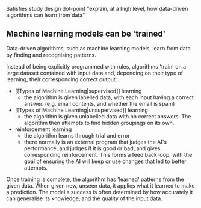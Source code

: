 Satisfies study design dot-point "explain, at a high level, how data-driven algorithms can learn from data"
## Machine learning models can be 'trained'
Data-driven algorithms, such as machine learning models, learn from data by finding and recognising patterns.

Instead of being explicitly programmed with rules, algorithms 'train' on a large dataset contained with input data and, depending on their type of learning, their corresponding correct output:
- [[Types of Machine Learning|supervised]] learning
	- the algorithm is given labelled data, with each input having a correct answer. (e.g. email contents, and whether the email is spam)
- [[Types of Machine Learning|unsupervised]] learning
	- the algorithm is given unlabelled data with no correct answers. The algorithm then attempts to find hidden groupings on its own.
- reinforcement learning
	- the algorithm learns through trial and error
	- there normally is an external program that judges the AI's performance, and judges if it is good or bad,  and gives corresponding reinforcement. This forms a feed back loop, with the goal of ensuring the AI will keep or use changes that led to better attempts.
	
Once training is complete, the algorithm has 'learned' patterns from the given data. When given new, unseen data, it applies what it learned to make a prediction. The model's success is often determined by how accurately it can generalise its knowledge, and the quality of the input data.